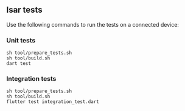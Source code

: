 ## Isar tests

Use the following commands to run the tests on a connected device:

### Unit tests

```
sh tool/prepare_tests.sh
sh tool/build.sh
dart test
```

### Integration tests

```
sh tool/prepare_tests.sh
sh tool/build.sh
flutter test integration_test.dart
```
